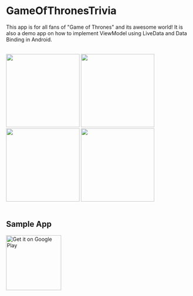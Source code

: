 # GameOfThronesTrivia
This app is for all fans of "Game of Thrones" and its awesome world! It is also a demo app on how to implement ViewModel using LiveData and Data Binding in Android.</br></br>

<img src="https://github.com/anitaa1990/GameOfThronesTrivia/blob/master/media/got_1.png" width="200" style="max-width:100%;">   <img src="https://github.com/anitaa1990/GameOfThronesTrivia/blob/master/media/got_2.png" width="200" style="max-width:100%;">   <img src="https://github.com/anitaa1990/GameOfThronesTrivia/blob/master/media/got_3.png" width="200" style="max-width:100%;">   <img src="https://github.com/anitaa1990/GameOfThronesTrivia/blob/master/media/got_2.png" width="200" style="max-width:100%;"></br></br>

<h2>Sample App</h2>
<p><a href="https://play.google.com/store/apps/details?id=com.an.got"><img width="150" alt="Get it on Google Play" src="https://camo.githubusercontent.com/ccb26dee92ba45c411e669aae47dcc0706471af7/68747470733a2f2f706c61792e676f6f676c652e636f6d2f696e746c2f656e5f67622f6261646765732f696d616765732f67656e657269632f656e5f62616467655f7765625f67656e657269632e706e67" data-canonical-src="https://play.google.com/intl/en_gb/badges/images/generic/en_badge_web_generic.png" style="max-width:100%;"></a></p>
